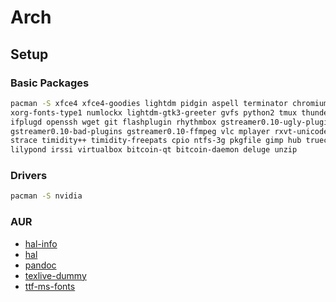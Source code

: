 # Arch

## Setup

### Basic Packages

```bash
pacman -S xfce4 xfce4-goodies lightdm pidgin aspell terminator chromium xterm
xorg-fonts-type1 numlockx lightdm-gtk3-greeter gvfs python2 tmux thunderbird
ifplugd openssh wget git flashplugin rhythmbox gstreamer0.10-ugly-plugins
gstreamer0.10-bad-plugins gstreamer0.10-ffmpeg vlc mplayer rxvt-unicode htop
strace timidity++ timidity-freepats cpio ntfs-3g pkgfile gimp hub truecrypt
lilypond irssi virtualbox bitcoin-qt bitcoin-daemon deluge unzip
```

### Drivers

```bash
pacman -S nvidia
```

### AUR

* [hal-info](https://aur.archlinux.org/packages/hal-info/)
* [hal](https://aur.archlinux.org/packages/hal/)
* [pandoc](https://aur.archlinux.org/packages/pandoc/)
* [texlive-dummy](https://aur.archlinux.org/packages/texlive-dummy/)
* [ttf-ms-fonts](https://aur.archlinux.org/packages/ttf-ms-fonts/)

